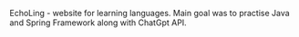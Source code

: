 EchoLing - website for learning languages. Main goal was to practise Java and Spring Framework along with ChatGpt API.
